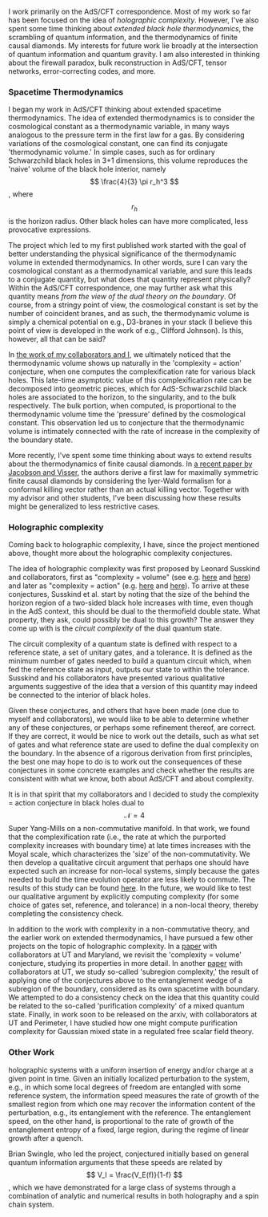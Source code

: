 
I work primarily on the AdS/CFT correspondence. Most of my work so far has been focused on the idea of *holographic complexity*. However, I've also spent some time thinking about *extended black hole thermodynamics*, the scrambling of quantum information, and the thermodynamics of finite causal diamonds. My interests for future work lie broadly at the intersection of quantum information and quantum gravity. I am also interested in thinking about the firewall paradox, bulk reconstruction in AdS/CFT, tensor networks, error-correcting codes, and more.

### Spacetime Thermodynamics

I began my work in AdS/CFT thinking about extended spacetime thermodynamics. The idea of extended thermodynamics is to consider the cosmological constant as a thermodynamic variable, in many ways analogous to the pressure term in the first law for a gas. By considering variations of the cosmological constant, one can find its conjugate 'thermodynamic volume.' In simple cases, such as for ordinary Schwarzchild black holes in 3+1 dimensions, this volume reproduces the 'naive' volume of the black hole interior, namely $$ \frac{4}{3} \pi r_h^3 $$, where $$ r_h $$ is the horizon radius. Other black holes can have more complicated, less provocative expressions.

The project which led to my first published work started with the goal of better understanding the physical significance of the thermodynamic volume in extended thermodynamics. In other words, sure I can vary the cosmological constant as a thermodynamical variable, and sure this leads to a conjugate quantity, but what does that quantity represent physically? Within the AdS/CFT correspondence, one may further ask what this quantity means *from the view of the dual theory on the boundary*. Of course, from a stringy point of view, the cosmological constant is set by the number of coincident branes, and as such, the thermodynamic volume is simply a chemical potential on e.g., D3-branes in your stack (I believe this point of view is developed in the work of e.g., Clifford Johnson). Is this, however, all that can be said?

In [the work of my collaborators and I](https://inspirehep.net/record/1490646), we ultimately noticed that the thermodynamic volume shows up naturally in the 'complexity = action' conjecture, when one computes the complexification rate for various black holes. This late-time asymptotic value of this complexification rate can be decomposed into geometric pieces, which for AdS-Schwarzschild black holes are associated to the horizon, to the singularity, and to the bulk respectively. The bulk portion, when computed, is proportional to the thermodynamic volume time the 'pressure' defined by the cosmological constant. This observation led us to conjecture that the thermodynamic volume is intimately connected with the rate of increase in the complexity of the boundary state.

More recently, I've spent some time thinking about ways to extend results about the thermodynamics of finite causal diamonds. In [a recent paper by Jacobson and Visser](https://inspirehep.net/record/1706818), the authors derive a first law for maximally symmetric finite causal diamonds by considering the Iyer-Wald formalism for a conformal killing vector rather than an actual killing vector. Together with my advisor and other students, I've been discussing how these results might be generalized to less restrictive cases.

### Holographic complexity

Coming back to holographic complexity, I have, since the project mentioned above, thought more about the holographic complexity conjectures.

The idea of holographic complexity was first proposed by Leonard Susskind and collaborators, first as "complexity = volume" (see e.g. [here](https://inspirehep.net/record/1282259) and [here](https://inspirehep.net/record/1300035)) and later as "complexity = action" (e.g. [here](https://inspirehep.net/record/1395135) and [here](https://inspirehep.net/record/1409901)). To arrive at these conjectures, Susskind et al. start by noting that the size of the behind the horizon region of a two-sided black hole increases with time, even though in the AdS context, this should be dual to the thermofield double state. What property, they ask, could possibly be dual to this growth? The answer they come up with is the *circuit complexity* of the dual quantum state.

The circuit complexity of a quantum state is defined with respect to a reference state, a set of unitary gates, and a tolerance. It is defined as the minimum number of gates needed to build a quantum circuit which, when fed the reference state as input, outputs our state to within the tolerance. Susskind and his collaborators have presented various qualitative arguments suggestive of the idea that a version of this quantity may indeed be connected to the interior of black holes.

Given these conjectures, and others that have been made (one due to myself and collaborators), we would like to be able to determine whether any of these conjectures, or perhaps some refinement thereof, are correct. If they are correct, it would be nice to work out the details, such as what set of gates and what reference state are used to define the dual complexity on the boundary. In the absence of a rigorous derivation from first principles, the best one may hope to do is to work out the consequences of these conjectures in some concrete examples and check whether the results are consistent with what we know, both about AdS/CFT and about complexity.

It is in that spirit that my collaborators and I decided to study the complexity = action conjecture in black holes dual to $$ \mathcal{N} = 4 $$ Super Yang-Mills on a non-commutative manifold. In that work, we found that the complexification rate (i.e., the rate at which the purported complexity increases with boundary time) at late times increases with the Moyal scale, which characterizes the 'size' of the non-commutativity. We then develop a qualitative circuit argument that perhaps one should have expected such an increase for non-local systems, simply because the gates needed to build the time evolution operator are less likely to commute. The results of this study can be found [here](https://inspirehep.net/record/1631963). In the future, we would like to test our qualitative argument by explicitly computing complexity (for some choice of gates set, reference, and tolerance) in a non-local theory, thereby completing the consistency check.

In addition to the work with complexity in a non-commutative theory, and the earlier work on extended thermodynamics, I have pursued a few other projects on the topic of holographic complexity. In a [paper](https://inspirehep.net/record/1681268) with collaborators at UT and Maryland, we revisit the 'complexity = volume' conjecture, studying its properties in more detail. In another [paper](https://inspirehep.net/record/1705412) with collaborators at UT, we study so-called 'subregion complexity,' the result of applying one of the conjectures above to the entanglement wedge of a subregion of the boundary, considered as its own spacetime with boundary. We attempted to do a consistency check on the idea that this quantity could be related to the so-called 'purification complexity' of a mixed quantum state. Finally, in work soon to be released on the arxiv, with collaborators at UT and Perimeter, I have studied how one might compute purification complexity for Gaussian mixed state in a regulated free scalar field theory.

### Other Work

holographic systems with a uniform insertion of energy and/or charge at a given point in time. Given an initially localized perturbation to the system, e.g., in which some local degrees of freedom are entangled with some reference system, the information speed measures the rate of growth of the smallest region from which one may recover the information content of the perturbation, e.g., its entanglement with the reference. The entanglement speed, on the other hand, is proportional to the rate of growth of the entanglement entropy of a fixed, large region, during the regime of linear growth after a quench.

Brian Swingle, who led the project, conjectured initially based on general quantum information arguments that these speeds are related by $$ V_I = \frac{V_E(f)}{1-f} $$, which we have demonstrated for a large class of systems through a combination of analytic and numerical results in both holography and a spin chain system.
